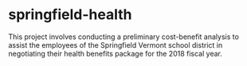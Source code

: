 # springfield-health
This project involves conducting a preliminary cost-benefit analysis to assist the employees of the Springfield Vermont school district in negotiating their health benefits package for the 2018 fiscal year.
